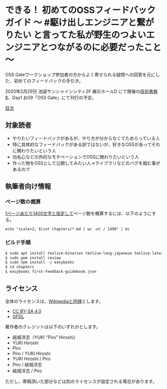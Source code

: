 # できる！ 初めてのOSSフィードバックガイド ～ #駆け出しエンジニアと繋がりたい と言ってた私が野生のつよいエンジニアとつながるのに必要だったこと～

OSS Gateワークショップ参加者の方からよく寄せられる疑問への回答を元にした、初めてのフィードバックの手引き。

2020年2月29日 池袋サンシャインシティ2F 展示ホールD にて開催の[技術書典8](https://techbookfest.org/event/tbf08)、Day1 お09「OSS Gate」にて刊行の予定。

[目次](./index.md)


## 対象読者

* やりたいフィードバックがあるが、やり方が分からなくてためらっている人
* 特に具体的なフィードバックがある訳ではないが、好きなOSSがあってそれに関わりたいという人
* 功名心などの外的なモチベーションでOSSに関わりたいという人
* 作った物をOSSとして公開してみたい人→ライブラリなどのバグを踏む事があるので



## 執筆者向け情報

### ページ数の概算

[1ページあたり1400文字と仮定して](https://qiita.com/ariaki/items/3cce5e0843275e737f82)ページ数を概算するには、以下のようにする。

`echo "scale=2; $(cat chapters/*.md | wc -m) / 1400" | bc`

### ビルド手順

```bash
$ sudo apt install texlive-binaries texlive-lang-japanese texlive-latex-recommended texlive-latex-extra
$ sudo gem install review
$ sudo npm install -g easybooks
$ cd chapters
$ easybooks first-feedback-guidebook.json
```


## ライセンス

全体のライセンスは、[Wikipediaと同様](https://ja.wikipedia.org/wiki/Wikipedia:%E3%82%A6%E3%82%A3%E3%82%AD%E3%83%9A%E3%83%87%E3%82%A3%E3%82%A2%E3%82%92%E4%BA%8C%E6%AC%A1%E5%88%A9%E7%94%A8%E3%81%99%E3%82%8B)とします。

* [CC BY-SA 4.0](https://creativecommons.org/licenses/by-sa/4.0/deed.ja)
* [GFDL](https://www.gnu.org/licenses/fdl-1.3.html)

著作者のクレジットは以下のいずれかとします。

* 結城洋志（YUKI "Piro" Hiroshi）
* YUKI Hiroshi
* Piro
* Piro / YUKI Hiroshi
* YUKI Hiroshi / Piro
* Piro / 結城洋志
* 結城洋志 / Piro

ただし、寄稿頂いた部分などは別のライセンスが設定される場合があります。
